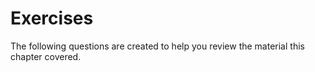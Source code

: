# Exercises
The following questions are created to help you review the material
this chapter covered.